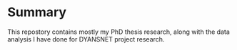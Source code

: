 # Summary
This repostory contains mostly my PhD thesis research, along with the data analysis I have done for DYANSNET project research.
